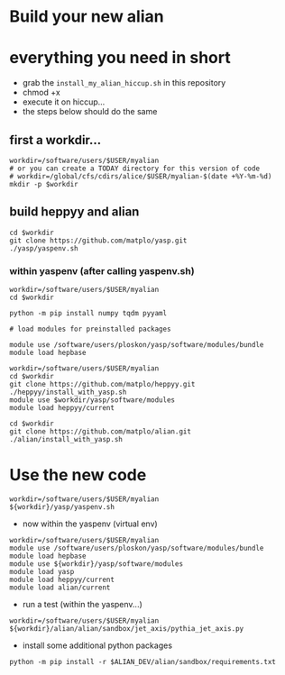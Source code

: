 # Build your new alian

# everything you need in short

- grab the `install_my_alian_hiccup.sh` in this repository
- chmod +x <thefile>
- execute it on hiccup...
- the steps below should do the same

## first a workdir...

```
workdir=/software/users/$USER/myalian
# or you can create a TODAY directory for this version of code
# workdir=/global/cfs/cdirs/alice/$USER/myalian-$(date +%Y-%m-%d)
mkdir -p $workdir
```

## build heppyy and alian

```
cd $workdir
git clone https://github.com/matplo/yasp.git
./yasp/yaspenv.sh 
```

### within yaspenv (after calling yaspenv.sh)
```
workdir=/software/users/$USER/myalian
cd $workdir

python -m pip install numpy tqdm pyyaml

# load modules for preinstalled packages

module use /software/users/ploskon/yasp/software/modules/bundle
module load hepbase 

workdir=/software/users/$USER/myalian
cd $workdir
git clone https://github.com/matplo/heppyy.git
./heppyy/install_with_yasp.sh
module use $workdir/yasp/software/modules
module load heppyy/current

cd $workdir
git clone https://github.com/matplo/alian.git
./alian/install_with_yasp.sh
```

# Use the new code

```
workdir=/software/users/$USER/myalian
${workdir}/yasp/yaspenv.sh 
```

- now within the yaspenv (virtual env)
```
workdir=/software/users/$USER/myalian
module use /software/users/ploskon/yasp/software/modules/bundle
module load hepbase 
module use ${workdir}/yasp/software/modules
module load yasp
module load heppyy/current
module load alian/current
```

- run a test (within the yaspenv...)

```
workdir=/software/users/$USER/myalian
${workdir}/alian/alian/sandbox/jet_axis/pythia_jet_axis.py
```

- install some additional python packages

```
python -m pip install -r $ALIAN_DEV/alian/sandbox/requirements.txt 
```

